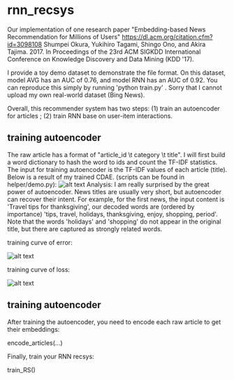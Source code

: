 # rnn_recsys
Our implementation of one research paper "Embedding-based News Recommendation for Millions of Users" https://dl.acm.org/citation.cfm?id=3098108 Shumpei Okura, Yukihiro Tagami, Shingo Ono, and Akira Tajima. 2017. In Proceedings of the 23rd ACM SIGKDD International Conference on Knowledge Discovery and Data Mining (KDD '17). 


I provide a toy demo dataset to demonstrate the file format. On this dataset, model AVG has an AUC of 0.76, and model RNN has an AUC of 0.92.  You can reproduce this simply by running 'python train.py' . Sorry that I cannot upload my own real-world dataset (Bing News).

Overall, this recommender system has two steps: (1) train an autoencoder for articles ; (2) train RNN base on user-item interactions. 

## training autoencoder
The raw article has a format of "article_id \t category \t title". I will first build a word dictionary to hash the word to ids and count the TF-IDF statistics. The input for training autoencoder is the TF-IDF values of each article (title). Below is a result of my trained CDAE. (scripts can be found in helper/demo.py):
![alt text](https://github.com/Leavingseason/rnn_recsys/blob/master/notes/CDAE/demo2.JPG)
Analysis: I am really surprised by the great power of autoencoder. News titles are usually very short, but autoencoder can recover their intent. For example, for the first news, the input content is 'Travel tips for thanksgiving',  our decoded words are (ordered by importance) 'tips, travel, holidays, thanksgiving, enjoy, shopping, period'. Note that the words 'holidays' and 'shopping' do not appear in the original title, but there are captured as strongly related words.

training curve of error:

![alt text](https://github.com/Leavingseason/rnn_recsys/blob/master/notes/CDAE/error2.JPG)

training curve of loss:

![alt text](https://github.com/Leavingseason/rnn_recsys/blob/master/notes/CDAE/loss2.JPG)


## training autoencoder
After training the autoencoder, you need to encode each raw article to get their embeddings:

encode_articles(...)

Finally, train your RNN recsys:

train_RS()
